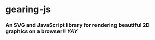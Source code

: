 # gearing-js
### An SVG and JavaScript library for rendering beautiful 2D graphics on a browser!! *YAY*
